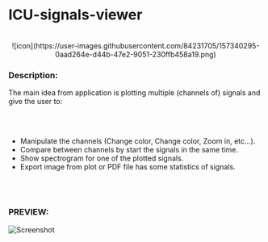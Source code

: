 # ICU-signals-viewer
<br>
<center>
![icon](https://user-images.githubusercontent.com/84231705/157340295-0aad264e-d44b-47e2-9051-230ffb458a19.png)
</center>

### **Description:**
<p>The main idea from application is plotting multiple (channels of) signals and give the user to:</p>

<br><br>

<ul>
<li>Manipulate the channels (Change color, Change color, Zoom in, etc...).</li>
<li>Compare between channels by start the signals in the same time.</li>
<li>Show spectrogram for one of the plotted signals.</li>
<li>Export image from plot or PDF file has some statistics of signals.</li>
</ul>
<br><br>

### **PREVIEW:** <br>
![Screenshot](https://user-images.githubusercontent.com/84231705/157340213-6eff313c-3732-4f92-af43-e97519f33077.png)
